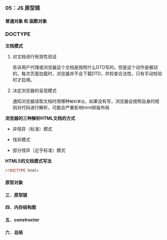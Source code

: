 ###  05：JS 原型链

#### 普通对象 和 函数对象

### DOCTYPE

**文档模式**

1. 对文档进行有效性验证

    告诉用户代理或浏览器这个文档是按照什么DTD写的，但是这个动作是被动的，每次页面加载时，浏览器并不会下载DTD，并检查合法性，只有手动校验时才启用。

2. 决定浏览器的呈现模式

    通知浏览器读取文档时用哪种`解析算法`，如果没有写，浏览器会按照自身的规则对代码进行解析，可能会严重影响html排版布局

**浏览器的三种解析HTML文档的方式**

* 非怪异（标准）模式

* 怪异模式

* 部分怪异（近乎标准）模式

**HTML5的文档模式写法**

```html
<!DOCTYPE html>
```

#### 原型对象


#### 三．原型链


####  四．内存结构图



####  五．constructor


####  六．总结
